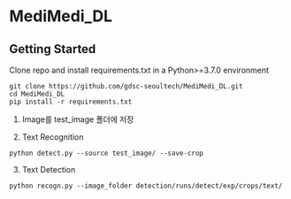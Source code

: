 # MediMedi_DL

## Getting Started
Clone repo and install requirements.txt in a Python>=3.7.0 environment
```
git clone https://github.com/gdsc-seoultech/MediMedi_DL.git
cd MediMedi_DL
pip install -r requirements.txt
```
1. Image를 test_image 폴더에 저장

2. Text Recognition
```
python detect.py --source test_image/ --save-crop 
```
3. Text Detection
```
python recogn.py --image_folder detection/runs/detect/exp/crops/text/
```

